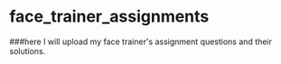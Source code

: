 # face_trainer_assignments
###here I will upload my face trainer's assignment questions and their solutions.
